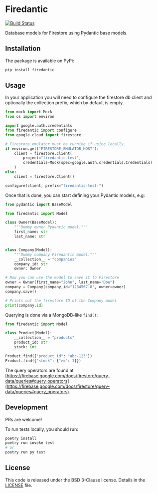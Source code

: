 # Firedantic

[![Build Status](https://travis-ci.com/digitalliving/firedantic.svg?branch=master)](https://travis-ci.com/digitalliving/firedantic)

Database models for Firestore using Pydantic base models.


## Installation

The package is available on PyPi:

```bash
pip install firedantic
```


## Usage

In your application you will need to configure the firestore db client and
optionally the collection prefix, which by default is empty.

```python
from mock import Mock
from os import environ

import google.auth.credentials
from firedantic import configure
from google.cloud import firestore

# Firestore emulator must be running if using locally.
if environ.get("FIRESTORE_EMULATOR_HOST"):
    client = firestore.Client(
        project="firedantic-test",
        credentials=Mock(spec=google.auth.credentials.Credentials)
    )
else:
    client = firestore.Client()

configure(client, prefix="firedantic-test-")
```

Once that is done, you can start defining your Pydantic models, e.g:

```python
from pydantic import BaseModel

from firedantic import Model

class Owner(BaseModel):
    """Dummy owner Pydantic model."""
    first_name: str
    last_name: str


class Company(Model):
    """Dummy company Firedantic model."""
    __collection__ = "companies"
    company_id: str
    owner: Owner

# Now you can use the model to save it to Firestore
owner = Owner(first_name="John", last_name="Doe")
company = Company(company_id="1234567-8", owner=owner)
company.save()

# Prints out the firestore ID of the Company model
print(company.id)
```

Querying is done via a MongoDB-like `find()`:

```python
from firedantic import Model

class Product(Model):
    __collection__ = "products"
    product_id: str
    stock: int

Product.find({"product_id": "abc-123"})
Product.find({"stock": {">=": 3}})
```

The query operators are found at [https://firebase.google.com/docs/firestore/query-data/queries#query_operators](https://firebase.google.com/docs/firestore/query-data/queries#query_operators).


## Development

PRs are welcome!



To run tests locally, you should run:

```bash
poetry install
poetry run invoke test
# or
poetry run py test
```


## License

This code is released under the BSD 3-Clause license. Details in the
[LICENSE](./LICENSE) file.
